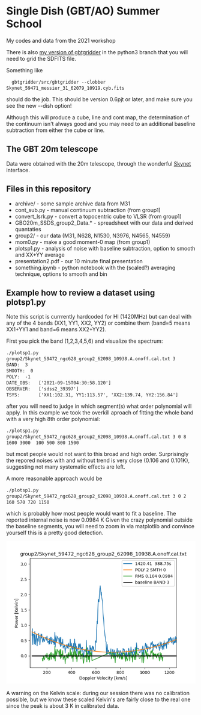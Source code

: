 #  Single Dish (GBT/AO) Summer School

My codes and data from the 2021 workshop

There is also 
[my version of gbtgridder](https://github.com/teuben/gbtgridder)
in the python3 branch that you will need to grid the SDFITS file.

Something like

      gbtgridder/src/gbtgridder --clobber Skynet_59471_messier_31_62079_10919.cyb.fits
	  
should do the job.  This should be version 0.6pjt or later, and make
sure you see the new --dish option!

Although this will produce a cube, line and cont map, the
determination of the continuum isn't always good and you may need to
an additional baseline subtraction from either the cube or line.

## The GBT 20m telescope

Data were obtained with the 20m telescope, through the wonderful
[Skynet](https://skynet.unc.edu/sites/view?id=15) interface.

## Files in this repository

* archive/ - some sample archive data from M31
* cont_sub.py - manual continuum subtraction (from group1)
* convert_lsrk.py -  convert a topocentric cube to VLSR (from group1)
* GBO20m_SSDS_group2_Data.*  - spreadsheet with our data and derived quantaties
* group2/   - our data (M31, N628, N1530, N3976, N4565, N4559)
* mom0.py - make a good moment-0 map (from group1)
* plotsp1.py - analysis of noise with baseline subtraction, option to smooth and XX+YY average
* presentation2.pdf - our 10 minute final presentation
* something.ipynb - python notebook with the (scaled?) averaging technique, options to smooth and bin

## Example how to review a dataset using plotsp1.py

Note this script is currrently hardcoded for HI (1420MHz) but can deal with any of the 4 bands (XX1, YY1, XX2, YY2)
or combine them (band=5 means XX1+YY1 and band=6 means XX2+YY2).

First you pick the band (1,2,3,4,5,6) and visualize the spectrum:


    ./plotsp1.py group2/Skynet_59472_ngc628_group2_62098_10938.A.onoff.cal.txt 3
	BAND:  3
    SMOOTH:  0
    POLY:  -1
    DATE_OBS:   ['2021-09-15T04:30:58.120']
    OBSERVER:   ['sdss2_39397']
    TSYS:       ['XX1:102.31, YY1:113.57', 'XX2:139.74, YY2:156.84']
	  
after you will need to judge in which segment(s) what order polynomial will apply. In this example we took the 
overkill aproach of fitting the whole band with a very high 8th order polynomial:


    ./plotsp1.py group2/Skynet_59472_ngc628_group2_62098_10938.A.onoff.cal.txt 3 0 8 1600 3000  100 500 800 1500
	
but most people would not want to this broad and high order. Surprisingly the
repored noises with and without trend is very close (0.106 and 0.101K), suggesting
not many systematic effects are left.


A more reasonable approach would be

    ./plotsp1.py group2/Skynet_59472_ngc628_group2_62098_10938.A.onoff.cal.txt 3 0 2 160 570 720 1150

which is probably how most people would want to fit a baseline.  The reported internal noise is now 0.0984 K
Given the crazy polynomial outside the baseline segments, you will need to zoom in via matplotlib and 
convince yourself this is a pretty good detection.

![n628 20m spectrum](n628-20m.png)

A warning on the Kelvin scale: during our session there was no calibration possible, but we know
these scaled Kelvin's are fairly close to the real one since the peak is about 3 K in calibrated data.
